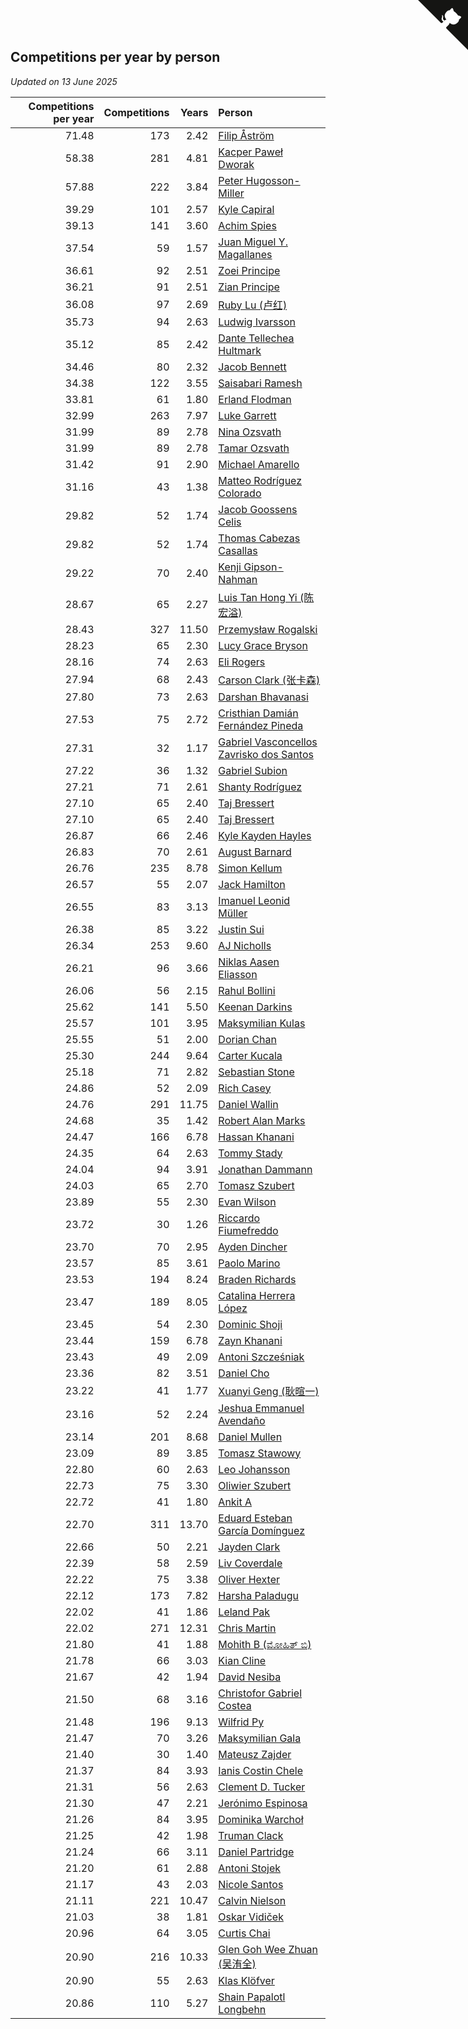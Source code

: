 ## Competitions per year by person

*Updated on 13 June 2025*

| Competitions per year | Competitions | Years | Person |
| ---: | ---: | ---: | :--- |
| 71.48 | 173 | 2.42 | [Filip Åström](https://www.worldcubeassociation.org/persons/2023ASTR01) |
| 58.38 | 281 | 4.81 | [Kacper Paweł Dworak](https://www.worldcubeassociation.org/persons/2020DWOR01) |
| 57.88 | 222 | 3.84 | [Peter Hugosson-Miller](https://www.worldcubeassociation.org/persons/2021HUGO01) |
| 39.29 | 101 | 2.57 | [Kyle Capiral](https://www.worldcubeassociation.org/persons/2022CAPI02) |
| 39.13 | 141 | 3.60 | [Achim Spies](https://www.worldcubeassociation.org/persons/2021SPIE01) |
| 37.54 | 59 | 1.57 | [Juan Miguel Y. Magallanes](https://www.worldcubeassociation.org/persons/2023MAGA09) |
| 36.61 | 92 | 2.51 | [Zoei Principe](https://www.worldcubeassociation.org/persons/2022PRIN09) |
| 36.21 | 91 | 2.51 | [Zian Principe](https://www.worldcubeassociation.org/persons/2022PRIN08) |
| 36.08 | 97 | 2.69 | [Ruby Lu (卢红)](https://www.worldcubeassociation.org/persons/2022LURU01) |
| 35.73 | 94 | 2.63 | [Ludwig Ivarsson](https://www.worldcubeassociation.org/persons/2022IVAR01) |
| 35.12 | 85 | 2.42 | [Dante Tellechea Hultmark](https://www.worldcubeassociation.org/persons/2023HULT01) |
| 34.46 | 80 | 2.32 | [Jacob Bennett](https://www.worldcubeassociation.org/persons/2023BENN04) |
| 34.38 | 122 | 3.55 | [Saisabari Ramesh](https://www.worldcubeassociation.org/persons/2021RAME01) |
| 33.81 | 61 | 1.80 | [Erland Flodman](https://www.worldcubeassociation.org/persons/2023FLOD01) |
| 32.99 | 263 | 7.97 | [Luke Garrett](https://www.worldcubeassociation.org/persons/2017GARR05) |
| 31.99 | 89 | 2.78 | [Nina Ozsvath](https://www.worldcubeassociation.org/persons/2022OZSV03) |
| 31.99 | 89 | 2.78 | [Tamar Ozsvath](https://www.worldcubeassociation.org/persons/2022OZSV04) |
| 31.42 | 91 | 2.90 | [Michael Amarello](https://www.worldcubeassociation.org/persons/2022AMAR09) |
| 31.16 | 43 | 1.38 | [Matteo Rodríguez Colorado](https://www.worldcubeassociation.org/persons/2024COLO04) |
| 29.82 | 52 | 1.74 | [Jacob Goossens Celis](https://www.worldcubeassociation.org/persons/2023CELI06) |
| 29.82 | 52 | 1.74 | [Thomas Cabezas Casallas](https://www.worldcubeassociation.org/persons/2023CASA08) |
| 29.22 | 70 | 2.40 | [Kenji Gipson-Nahman](https://www.worldcubeassociation.org/persons/2023GIPS01) |
| 28.67 | 65 | 2.27 | [Luis Tan Hong Yi (陈宏溢)](https://www.worldcubeassociation.org/persons/2023YILU01) |
| 28.43 | 327 | 11.50 | [Przemysław Rogalski](https://www.worldcubeassociation.org/persons/2013ROGA02) |
| 28.23 | 65 | 2.30 | [Lucy Grace Bryson](https://www.worldcubeassociation.org/persons/2023BRYS01) |
| 28.16 | 74 | 2.63 | [Eli Rogers](https://www.worldcubeassociation.org/persons/2022ROGE05) |
| 27.94 | 68 | 2.43 | [Carson Clark (张卡森)](https://www.worldcubeassociation.org/persons/2023CLAR02) |
| 27.80 | 73 | 2.63 | [Darshan Bhavanasi](https://www.worldcubeassociation.org/persons/2022BHAV01) |
| 27.53 | 75 | 2.72 | [Cristhian Damián Fernández Pineda](https://www.worldcubeassociation.org/persons/2022PINE05) |
| 27.31 | 32 | 1.17 | [Gabriel Vasconcellos Zavrisko dos Santos](https://www.worldcubeassociation.org/persons/2024SANT39) |
| 27.22 | 36 | 1.32 | [Gabriel Subion](https://www.worldcubeassociation.org/persons/2024SUBI01) |
| 27.21 | 71 | 2.61 | [Shanty Rodríguez](https://www.worldcubeassociation.org/persons/2022CUBI01) |
| 27.10 | 65 | 2.40 | [Taj Bressert](https://www.worldcubeassociation.org/persons/2023BRES01) |
| 27.10 | 65 | 2.40 | [Taj Bressert](https://www.worldcubeassociation.org/persons/2023BRES01) |
| 26.87 | 66 | 2.46 | [Kyle Kayden Hayles](https://www.worldcubeassociation.org/persons/2022HAYL02) |
| 26.83 | 70 | 2.61 | [August Barnard](https://www.worldcubeassociation.org/persons/2022BARN21) |
| 26.76 | 235 | 8.78 | [Simon Kellum](https://www.worldcubeassociation.org/persons/2016KELL12) |
| 26.57 | 55 | 2.07 | [Jack Hamilton](https://www.worldcubeassociation.org/persons/2023HAMI08) |
| 26.55 | 83 | 3.13 | [Imanuel Leonid Müller](https://www.worldcubeassociation.org/persons/2022MULL02) |
| 26.38 | 85 | 3.22 | [Justin Sui](https://www.worldcubeassociation.org/persons/2022SUIJ01) |
| 26.34 | 253 | 9.60 | [AJ Nicholls](https://www.worldcubeassociation.org/persons/2015NICH04) |
| 26.21 | 96 | 3.66 | [Niklas Aasen Eliasson](https://www.worldcubeassociation.org/persons/2021ELIA01) |
| 26.06 | 56 | 2.15 | [Rahul Bollini](https://www.worldcubeassociation.org/persons/2023BOLL01) |
| 25.62 | 141 | 5.50 | [Keenan Darkins](https://www.worldcubeassociation.org/persons/2019DARK02) |
| 25.57 | 101 | 3.95 | [Maksymilian Kulas](https://www.worldcubeassociation.org/persons/2021KULA02) |
| 25.55 | 51 | 2.00 | [Dorian Chan](https://www.worldcubeassociation.org/persons/2023DORI01) |
| 25.30 | 244 | 9.64 | [Carter Kucala](https://www.worldcubeassociation.org/persons/2015KUCA01) |
| 25.18 | 71 | 2.82 | [Sebastian Stone](https://www.worldcubeassociation.org/persons/2022STON09) |
| 24.86 | 52 | 2.09 | [Rich Casey](https://www.worldcubeassociation.org/persons/2023CASE06) |
| 24.76 | 291 | 11.75 | [Daniel Wallin](https://www.worldcubeassociation.org/persons/2013WALL03) |
| 24.68 | 35 | 1.42 | [Robert Alan Marks](https://www.worldcubeassociation.org/persons/2024MARK03) |
| 24.47 | 166 | 6.78 | [Hassan Khanani](https://www.worldcubeassociation.org/persons/2018KHAN26) |
| 24.35 | 64 | 2.63 | [Tommy Stady](https://www.worldcubeassociation.org/persons/2022STAD01) |
| 24.04 | 94 | 3.91 | [Jonathan Dammann](https://www.worldcubeassociation.org/persons/2021DAMM01) |
| 24.03 | 65 | 2.70 | [Tomasz Szubert](https://www.worldcubeassociation.org/persons/2022SZUB02) |
| 23.89 | 55 | 2.30 | [Evan Wilson](https://www.worldcubeassociation.org/persons/2023WILS11) |
| 23.72 | 30 | 1.26 | [Riccardo Fiumefreddo](https://www.worldcubeassociation.org/persons/2024RICC01) |
| 23.70 | 70 | 2.95 | [Ayden Dincher](https://www.worldcubeassociation.org/persons/2022DINC01) |
| 23.57 | 85 | 3.61 | [Paolo Marino](https://www.worldcubeassociation.org/persons/2021MARI04) |
| 23.53 | 194 | 8.24 | [Braden Richards](https://www.worldcubeassociation.org/persons/2017RICH02) |
| 23.47 | 189 | 8.05 | [Catalina Herrera López](https://www.worldcubeassociation.org/persons/2017LOPE31) |
| 23.45 | 54 | 2.30 | [Dominic Shoji](https://www.worldcubeassociation.org/persons/2023SHOJ01) |
| 23.44 | 159 | 6.78 | [Zayn Khanani](https://www.worldcubeassociation.org/persons/2018KHAN28) |
| 23.43 | 49 | 2.09 | [Antoni Szcześniak](https://www.worldcubeassociation.org/persons/2023SZCZ04) |
| 23.36 | 82 | 3.51 | [Daniel Cho](https://www.worldcubeassociation.org/persons/2021CHOD01) |
| 23.22 | 41 | 1.77 | [Xuanyi Geng (耿暄一)](https://www.worldcubeassociation.org/persons/2023GENG02) |
| 23.16 | 52 | 2.24 | [Jeshua Emmanuel Avendaño](https://www.worldcubeassociation.org/persons/2023AVEN01) |
| 23.14 | 201 | 8.68 | [Daniel Mullen](https://www.worldcubeassociation.org/persons/2016MULL04) |
| 23.09 | 89 | 3.85 | [Tomasz Stawowy](https://www.worldcubeassociation.org/persons/2021STAW01) |
| 22.80 | 60 | 2.63 | [Leo Johansson](https://www.worldcubeassociation.org/persons/2022JOHA08) |
| 22.73 | 75 | 3.30 | [Oliwier Szubert](https://www.worldcubeassociation.org/persons/2022SZUB01) |
| 22.72 | 41 | 1.80 | [Ankit A](https://www.worldcubeassociation.org/persons/2023AANK01) |
| 22.70 | 311 | 13.70 | [Eduard Esteban García Domínguez](https://www.worldcubeassociation.org/persons/2011EDUA01) |
| 22.66 | 50 | 2.21 | [Jayden Clark](https://www.worldcubeassociation.org/persons/2023CLAR13) |
| 22.39 | 58 | 2.59 | [Liv Coverdale](https://www.worldcubeassociation.org/persons/2022COVE02) |
| 22.22 | 75 | 3.38 | [Oliver Hexter](https://www.worldcubeassociation.org/persons/2022HEXT01) |
| 22.12 | 173 | 7.82 | [Harsha Paladugu](https://www.worldcubeassociation.org/persons/2017PALA08) |
| 22.02 | 41 | 1.86 | [Leland Pak](https://www.worldcubeassociation.org/persons/2023PAKL02) |
| 22.02 | 271 | 12.31 | [Chris Martin](https://www.worldcubeassociation.org/persons/2013MART03) |
| 21.80 | 41 | 1.88 | [Mohith B (ಮೋಹಿತ್ ಬಿ)](https://www.worldcubeassociation.org/persons/2023BMOH01) |
| 21.78 | 66 | 3.03 | [Kian Cline](https://www.worldcubeassociation.org/persons/2022CLIN01) |
| 21.67 | 42 | 1.94 | [David Nesiba](https://www.worldcubeassociation.org/persons/2023NESI01) |
| 21.50 | 68 | 3.16 | [Christofor Gabriel Costea](https://www.worldcubeassociation.org/persons/2022COST03) |
| 21.48 | 196 | 9.13 | [Wilfrid Py](https://www.worldcubeassociation.org/persons/2016PYWI01) |
| 21.47 | 70 | 3.26 | [Maksymilian Gala](https://www.worldcubeassociation.org/persons/2022GALA01) |
| 21.40 | 30 | 1.40 | [Mateusz Zajder](https://www.worldcubeassociation.org/persons/2024ZAJD01) |
| 21.37 | 84 | 3.93 | [Ianis Costin Chele](https://www.worldcubeassociation.org/persons/2021CHEL01) |
| 21.31 | 56 | 2.63 | [Clement D. Tucker](https://www.worldcubeassociation.org/persons/2022TUCK09) |
| 21.30 | 47 | 2.21 | [Jerónimo Espinosa](https://www.worldcubeassociation.org/persons/2023ESPI07) |
| 21.26 | 84 | 3.95 | [Dominika Warchoł](https://www.worldcubeassociation.org/persons/2021WARC01) |
| 21.25 | 42 | 1.98 | [Truman Clack](https://www.worldcubeassociation.org/persons/2023CLAC02) |
| 21.24 | 66 | 3.11 | [Daniel Partridge](https://www.worldcubeassociation.org/persons/2022PART02) |
| 21.20 | 61 | 2.88 | [Antoni Stojek](https://www.worldcubeassociation.org/persons/2022STOJ03) |
| 21.17 | 43 | 2.03 | [Nicole Santos](https://www.worldcubeassociation.org/persons/2023SANT45) |
| 21.11 | 221 | 10.47 | [Calvin Nielson](https://www.worldcubeassociation.org/persons/2014NIEL03) |
| 21.03 | 38 | 1.81 | [Oskar Vidiček](https://www.worldcubeassociation.org/persons/2023VIDI02) |
| 20.96 | 64 | 3.05 | [Curtis Chai](https://www.worldcubeassociation.org/persons/2022CHAI02) |
| 20.90 | 216 | 10.33 | [Glen Goh Wee Zhuan (吴洧全)](https://www.worldcubeassociation.org/persons/2015ZHUA01) |
| 20.90 | 55 | 2.63 | [Klas Klöfver](https://www.worldcubeassociation.org/persons/2022KLOF01) |
| 20.86 | 110 | 5.27 | [Shain Papalotl Longbehn](https://www.worldcubeassociation.org/persons/2020LONG05) |


<a href="https://github.com/jonatanklosko/wca_statistics" class="github-corner" aria-label="View source on Github"><svg width="80" height="80" viewBox="0 0 250 250" style="fill:#151513; color:#fff; position: absolute; top: 0; border: 0; right: 0;" aria-hidden="true"><path d="M0,0 L115,115 L130,115 L142,142 L250,250 L250,0 Z"></path><path d="M128.3,109.0 C113.8,99.7 119.0,89.6 119.0,89.6 C122.0,82.7 120.5,78.6 120.5,78.6 C119.2,72.0 123.4,76.3 123.4,76.3 C127.3,80.9 125.5,87.3 125.5,87.3 C122.9,97.6 130.6,101.9 134.4,103.2" fill="currentColor" style="transform-origin: 130px 106px;" class="octo-arm"></path><path d="M115.0,115.0 C114.9,115.1 118.7,116.5 119.8,115.4 L133.7,101.6 C136.9,99.2 139.9,98.4 142.2,98.6 C133.8,88.0 127.5,74.4 143.8,58.0 C148.5,53.4 154.0,51.2 159.7,51.0 C160.3,49.4 163.2,43.6 171.4,40.1 C171.4,40.1 176.1,42.5 178.8,56.2 C183.1,58.6 187.2,61.8 190.9,65.4 C194.5,69.0 197.7,73.2 200.1,77.6 C213.8,80.2 216.3,84.9 216.3,84.9 C212.7,93.1 206.9,96.0 205.4,96.6 C205.1,102.4 203.0,107.8 198.3,112.5 C181.9,128.9 168.3,122.5 157.7,114.1 C157.9,116.9 156.7,120.9 152.7,124.9 L141.0,136.5 C139.8,137.7 141.6,141.9 141.8,141.8 Z" fill="currentColor" class="octo-body"></path></svg></a><style>.github-corner:hover .octo-arm{animation:octocat-wave 560ms ease-in-out}@keyframes octocat-wave{0%,100%{transform:rotate(0)}20%,60%{transform:rotate(-25deg)}40%,80%{transform:rotate(10deg)}}@media (max-width:500px){.github-corner:hover .octo-arm{animation:none}.github-corner .octo-arm{animation:octocat-wave 560ms ease-in-out}}</style>
